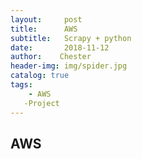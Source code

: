 ```yaml
---
layout:     post
title:      AWS
subtitle:   Scrapy + python
date:       2018-11-12
author:    Chester
header-img: img/spider.jpg
catalog: true
tags:
    - AWS
   -Project
---
```

## AWS
<!--stackedit_data:
eyJoaXN0b3J5IjpbLTExNzEwOTc4NjldfQ==
-->